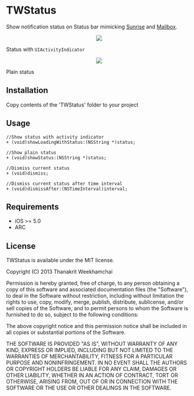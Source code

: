 TWStatus
========

Show notification status on Status bar mimicking [Sunrise](http://www.sunrise.am/) and [Mailbox](http://www.mailboxapp.com/).

<p align="center"><img src="https://raw.github.com/petersantino/TWStatus/master/github-images/loading.png"/></p>

Status with ``` UIActivityIndicator ```

<p align="center"><img src="https://raw.github.com/petersantino/TWStatus/master/github-images/status.png"/></p>

Plain status

## Installation
Copy contents of the 'TWStatus' folder to your project

## Usage

```objc
//Show status with activity indicator
+ (void)showLoadingWithStatus:(NSString *)status;

//Show plain status
+ (void)showStatus:(NSString *)status;

//Dismiss current status
+ (void)dismiss;

//Dismiss current status after time interval
+ (void)dismissAfter:(NSTimeInterval)interval;

```

## Requirements
- iOS >= 5.0
- ARC

## License
TWStatus is available under the MIT license.

Copyright (C) 2013 Thanakrit Weekhamchai

Permission is hereby granted, free of charge, to any person obtaining a copy of this software and associated documentation files (the "Software"), to deal in the Software without restriction, including without limitation the rights to use, copy, modify, merge, publish, distribute, sublicense, and/or sell copies of the Software, and to permit persons to whom the Software is furnished to do so, subject to the following conditions:

The above copyright notice and this permission notice shall be included in all copies or substantial portions of the Software.

THE SOFTWARE IS PROVIDED "AS IS", WITHOUT WARRANTY OF ANY KIND, EXPRESS OR IMPLIED, INCLUDING BUT NOT LIMITED TO THE WARRANTIES OF MERCHANTABILITY, FITNESS FOR A PARTICULAR PURPOSE AND NONINFRINGEMENT. IN NO EVENT SHALL THE AUTHORS OR COPYRIGHT HOLDERS BE LIABLE FOR ANY CLAIM, DAMAGES OR OTHER LIABILITY, WHETHER IN AN ACTION OF CONTRACT, TORT OR OTHERWISE, ARISING FROM, OUT OF OR IN CONNECTION WITH THE SOFTWARE OR THE USE OR OTHER DEALINGS IN THE SOFTWARE.
